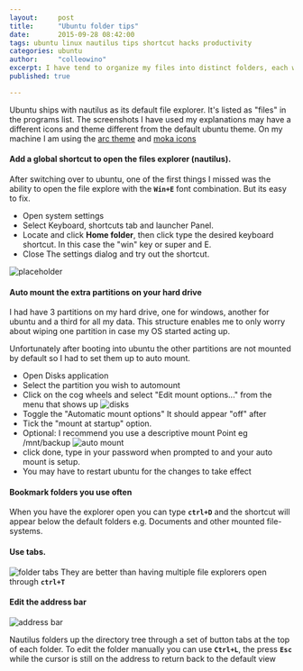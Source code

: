 ```yaml
---
layout:     post
title:      "Ubuntu folder tips"
date:       2015-09-28 08:42:00
tags: ubuntu linux nautilus tips shortcut hacks productivity 
categories: ubuntu
author:     "colleowino"
excerpt: I have tend to organize my files into distinct folders, each with a particular purpose. To get the most out of this, I utilize keyboard shortcuts among other things. Here I share my process.
published: true

---
```


Ubuntu ships with nautilus as its default file explorer. It's listed as "files" in the programs list. The screenshots I have used my explanations may have a different icons and theme different from the default ubuntu theme. On my machine I am using the [arc theme](https://github.com/horst3180/Arc-theme) and [moka icons](http://snwh.org/moka/moka-icon-theme/download/)

#### Add a global shortcut to open the files explorer (nautilus).

After switching over to ubuntu, one of the first things I missed was the ability to open the file explore with the **`Win+E`** font combination. But its easy to fix. 

- Open system settings
- Select Keyboard, shortcuts tab and launcher Panel.
- Locate and click **Home folder**, then click type the desired keyboard shortcut. In this case the "win" key or super and E. 
- Close The settings dialog and try out the shortcut.

![placeholder]({{site.base-url}}/img/ubuntu-keyboard-shortcuts.png "setting home folder keyboard shortcut")

#### Auto mount the extra partitions on your hard drive 

I had have 3 partitions on my hard drive, one for windows, another for ubuntu and a third for all my data. This structure enables me to only worry about wiping one partition in case my OS started acting up. 

Unfortunately after booting into ubuntu the other partitions are not mounted by default so I had to set them up to auto mount.

- Open Disks application
- Select the partition you wish to automount
- Click on the cog wheels and select "Edit mount options..." from the menu that shows up
![disks]({{site.base-url}}/img/open-ubuntu-disks.png "start up ubuntu disks program")
- Toggle the "Automatic mount options" It should appear "off" after
- Tick the "mount at startup" option.
- Optional: I recommend you use a descriptive mount Point eg /mnt/backup
![auto mount]({{site.base-url}}/img/edit-mount-options.png "auto mounting partitions")
- click done, type in your password when prompted to and your auto mount is setup. 
- You may have to restart ubuntu for the changes to take effect

#### Bookmark folders you use often 

When you have the explorer open you can type **`ctrl+D`** and the shortcut will appear below the default folders e.g. Documents and other mounted file-systems.

#### Use tabs.
![folder tabs]({{site.base-url}}/img/ubuntu-folder-tabs.png "using tabs")
They are better than having multiple file explorers open through **`ctrl+T`**


#### Edit the address bar
![address bar]({{site.base-url}}/img/edit-address-bar.png "editing the address bar")

Nautilus folders up the directory tree through a set of button tabs at the top of each folder. To edit the folder manually you can use **`Ctrl+L`**, the press **`Esc`** while the cursor is still on the address to return back to the default view 

